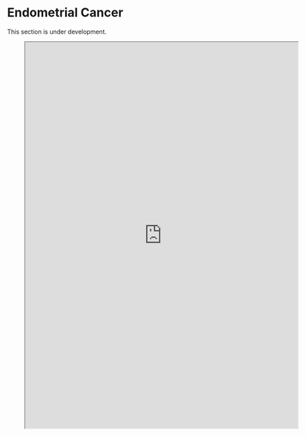 # Endometrial Cancer
This section is under development.


<figure>
    <iframe src="https://wcrf.github.io/SysRev-Metan/trial_fig.html" style="width: 150%; height: 900px;"></iframe>
</figure>


